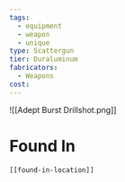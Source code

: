 ```yaml
---
tags:
  - equipment
  - weapon
  - unique
type: Scattergun
tier: Duraluminum
fabricators:
  - Weapons
cost:
---
```

![[Adept Burst Drillshot.png]]
# Found In
```meta-bind-embed
[[found-in-location]]
```